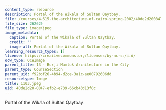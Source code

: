 ```yaml
---
content_type: resource
description: Portal of the Wikala of Sultan Qaytbay.
file: /courses/4-615-the-architecture-of-cairo-spring-2002/40de2d200847efb2e73966cb43d13f0c_1103.jpeg
file_size: 262620
file_type: image/jpeg
image_metadata:
  caption: Portal of the Wikala of Sultan Qaytbay.
  credit: ''
  image-alt: Portal of the Wikala of Sultan Qaytbay.
learning_resource_types: []
license: https://creativecommons.org/licenses/by-nc-sa/4.0/
ocw_type: OCWImage
parent_title: 13 - Burji Mamluk Architecture in the City
parent_type: CourseSection
parent_uid: f92bbf26-4b94-d2ce-3a1c-ae00792606dd
resourcetype: Image
title: 1103.jpeg
uid: 40de2d20-0847-efb2-e739-66cb43d13f0c
---
```

Portal of the Wikala of Sultan Qaytbay.